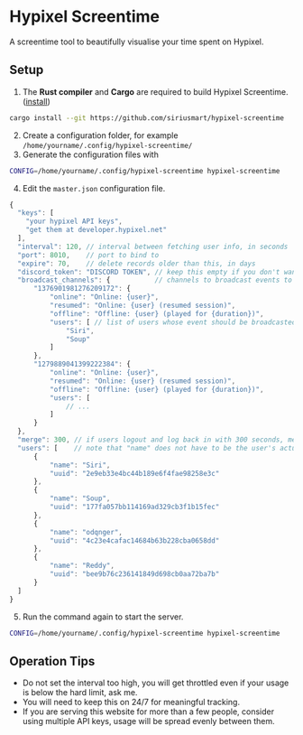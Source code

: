 # Hypixel Screentime

A screentime tool to beautifully visualise your time spent on Hypixel.

## Setup

1. The **Rust compiler** and **Cargo** are required to build Hypixel Screentime. ([install](https://www.rust-lang.org/tools/install))

```sh
cargo install --git https://github.com/siriusmart/hypixel-screentime
```

2. Create a configuration folder, for example `/home/yourname/.config/hypixel-screentime/`
3. Generate the configuration files with
```sh
CONFIG=/home/yourname/.config/hypixel-screentime hypixel-screentime
```
4. Edit the `master.json` configuration file.

```js
{
  "keys": [
    "your hypixel API keys",
    "get them at developer.hypixel.net"
  ],
  "interval": 120, // interval between fetching user info, in seconds
  "port": 8010,    // port to bind to
  "expire": 70,    // delete records older than this, in days
  "discord_token": "DISCORD TOKEN", // keep this empty if you don't want to use the discord features
  "broadcast_channels": {           // channels to broadcast events to
      "1376901981276209172": {
          "online": "Online: {user}",
          "resumed": "Online: {user} (resumed session)",
          "offline": "Offline: {user} (played for {duration})",
          "users": [ // list of users whose event should be broadcasted to the channel
              "Siri",
              "Soup"
          ]
      },
      "1279889041399222384": {
          "online": "Online: {user}",
          "resumed": "Online: {user} (resumed session)",
          "offline": "Offline: {user} (played for {duration})",
          "users": [
              // ...
          ]
      }
  },
  "merge": 300, // if users logout and log back in with 300 seconds, merge with the previous record
  "users": [    // note that "name" does not have to be the user's actual username
      {
          "name": "Siri",
          "uuid": "2e9eb33e4bc44b189e6f4fae98258e3c"
      },
      {
          "name": "Soup",
          "uuid": "177fa057bb114169ad329cb3f1b15fec"
      },
      {
          "name": "odqnger",
          "uuid": "4c23e4cafac14684b63b228cba0658dd"
      },
      {
          "name": "Reddy",
          "uuid": "bee9b76c236141849d698cb0aa72ba7b"
      }
  ]
}
```
5. Run the command again to start the server.
```sh
CONFIG=/home/yourname/.config/hypixel-screentime hypixel-screentime
```

## Operation Tips

- Do not set the interval too high, you will get throttled even if your usage is below the hard limit, ask me.
- You will need to keep this on 24/7 for meaningful tracking.
- If you are serving this website for more than a few people, consider using multiple API keys, usage will be spread evenly between them.
